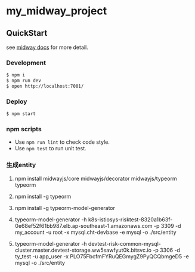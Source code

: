 <!--
 * @Author: hui.tian hui.tian@yijinin.com
 * @Date: 2024-05-16 11:00:58
 * @LastEditors: hui.tian hui.tian@yijinin.com
 * @LastEditTime: 2024-05-28 18:20:04
 * @FilePath: /my_money/README.md
 * @Description: 这是默认设置,请设置`customMade`, 打开koroFileHeader查看配置 进行设置: https://github.com/OBKoro1/koro1FileHeader/wiki/%E9%85%8D%E7%BD%AE
-->
# my_midway_project

## QuickStart

<!-- add docs here for user -->

see [midway docs][midway] for more detail.

### Development

```bash
$ npm i
$ npm run dev
$ open http://localhost:7001/
```

### Deploy

```bash
$ npm start
```

### npm scripts

- Use `npm run lint` to check code style.
- Use `npm test` to run unit test.


[midway]: https://midwayjs.org


### 生成entity
1. npm install midwayjs/core midwayjs/decorator midwayjs/typeorm typeorm
2. npm install -g typeorm
3. npm install -g typeorm-model-generator
4. typeorm-model-generator -h k8s-istiosys-risktest-8320a1b63f-0e68ef52f61bb987.elb.ap-southeast-1.amazonaws.com -p 3309 -d my_account -u root -x mysql.cht-devbase -e mysql -o ./src/entity

4. typeorm-model-generator -h devtest-risk-common-mysql-cluster.master.devtest-storage.ww5sawfyut0k.bitsvc.io -p 3306 -d ty_test -u app_user -x PLO75FbcfmFYRuQEGmygZ9PyQCQbmgeD5 -e mysql -o ./src/entity


